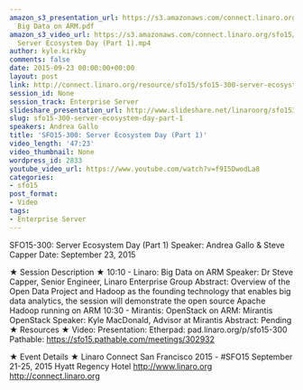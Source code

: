 ```yaml
---
amazon_s3_presentation_url: https://s3.amazonaws.com/connect.linaro.org/sfo15/Presentations/09-23-Wednesday/SFO15-300
  Big Data on ARM.pdf
amazon_s3_video_url: https://s3.amazonaws.com/connect.linaro.org/sfo15/Videos/09-23-Wednesday/SF015-300
  Server Ecosystem Day (Part 1).mp4
author: kyle.kirkby
comments: false
date: 2015-09-23 00:00:00+00:00
layout: post
link: http://connect.linaro.org/resource/sfo15/sfo15-300-server-ecosystem-day-part-1/
session_id: None
session_track: Enterprise Server
slideshare_presentation_url: http://www.slideshare.net/linaroorg/sfo15300-server-ecosystem-day-big-data-on-arm
slug: sfo15-300-server-ecosystem-day-part-1
speakers: Andrea Gallo
title: 'SFO15-300: Server Ecosystem Day (Part 1)'
video_length: '47:23'
video_thumbnail: None
wordpress_id: 2833
youtube_video_url: https://www.youtube.com/watch?v=f9I5DwodLa8
categories:
- sfo15
post_format:
- Video
tags:
- Enterprise Server
---
```


SFO15-300: Server Ecosystem Day (Part 1)
Speaker:  Andrea Gallo & Steve Capper
Date: September 23, 2015

★ Session Description ★
10:10 - 
Linaro: Big Data on ARM
Speaker: Dr Steve Capper, Senior Engineer, Linaro Enterprise Group
Abstract: Overview of the Open Data Project and Hadoop as the founding technology that enables big data analytics, the session will demonstrate the open source Apache Hadoop running on ARM 
10:30 - Mirantis:  OpenStack on ARM: Mirantis OpenStack
Speaker:  Kyle MacDonald, Advisor at Mirantis
Abstract: Pending
★ Resources ★ 
Video: 
Presentation:
Etherpad: pad.linaro.org/p/sfo15-300
Pathable: https://sfo15.pathable.com/meetings/302932                                 

★ Event Details ★ 
Linaro Connect San Francisco 2015 - #SFO15 
September 21-25, 2015 
Hyatt Regency Hotel 
http://www.linaro.org
http://connect.linaro.org
